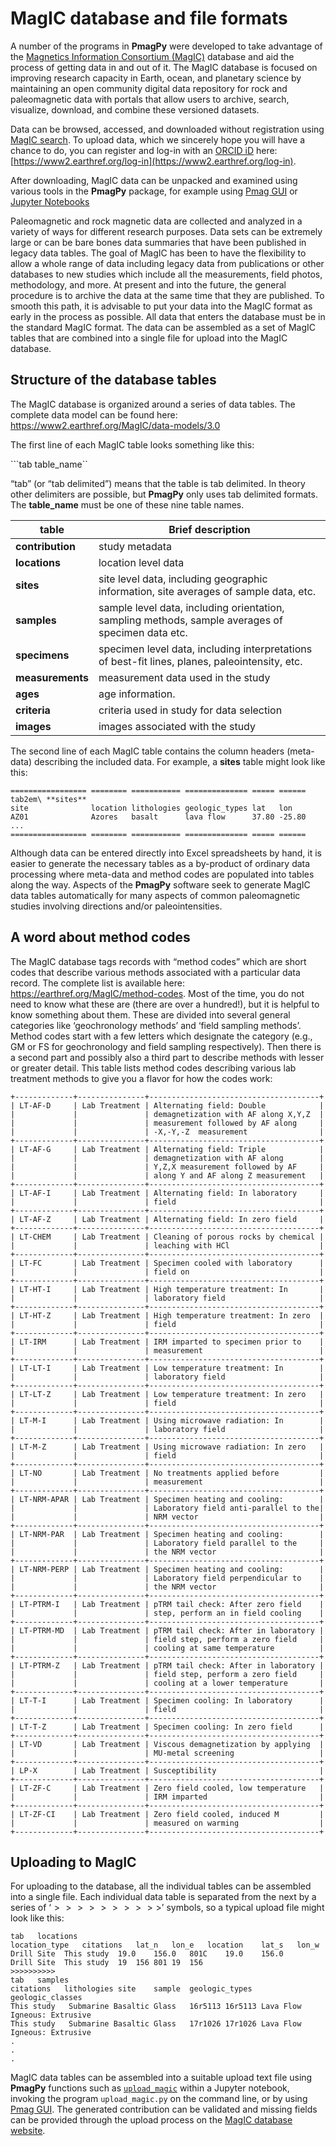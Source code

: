 # MagIC database and file formats

A number of the programs in **PmagPy** were developed to take advantage
of the [Magnetics Information Consortium (MagIC)](https://www.earthref.org/MagIC) 
database and aid the process of getting data in and out of it. 
The MagIC database is focused on improving research 
capacity in Earth, ocean, and planetary science by maintaining an open community 
digital data repository for rock and paleomagnetic data with portals that 
allow users to archive, search, visualize, download, and combine these 
versioned datasets.

Data can be browsed, accessed, and downloaded without registration using 
[MagIC search](http://earthref.org/MAGIC/search). To upload data, which we 
sincerely hope you will have a chance to do, you can register and log-in 
with an [ORCID iD](https://orcid.org) here: [https://www2.earthref.org/log-in](https://www2.earthref.org/log-in).

After downloading,
MagIC data can be unpacked and examined using various tools in the
**PmagPy** package, for example using 
[Pmag GUI](https://pmagpy.github.io/PmagPy-docs/programs/demag_gui.html)
or [Jupyter Notebooks](https://pmagpy.github.io/PmagPy-docs/documentation_notebooks/PmagPy_MagIC.html)

Paleomagnetic and rock magnetic data are collected and analyzed in a variety of 
ways for different research purposes. Data sets can be
extremely large or can be bare bones data summaries that have been published in
legacy data tables. The goal of MagIC has been to have the flexibility
to allow a whole range of data including legacy data from publications
or other databases to new studies which include all the measurements,
field photos, methodology, and more. At present and into the future, 
the general procedure is to archive the data at the same time that they are
published. To smooth this path, it is advisable to put your data into
the MagIC format as early in the process as possible. All data that enters the database 
must be in the standard MagIC format. The data can be assembled as a set of MagIC tables
that are combined into a single file for upload into the MagIC database.

## Structure of the database tables

The MagIC database is organized around a series of data tables. The
complete data model can be found here:
<https://www2.earthref.org/MagIC/data-models/3.0>

The first line of each MagIC table looks something like this:

```tab table_name``

“tab” (or “tab delimited”) means that the table is tab delimited. In
theory other delimiters are possible, but **PmagPy** only uses tab
delimited formats. The **table_name** must be one of these nine table
names.

| table            | Brief description                                                                                 |
| ---------------- | ------------------------------------------------------------------------------------------------- |
| **contribution** | study metadata                                                                                    |
| **locations**    | location level data                                                                               |
| **sites**        | site level data, including geographic information, site averages of sample data, etc.             |
| **samples**      | sample level data, including orientation, sampling methods, sample averages of specimen data etc. |
| **specimens**    | specimen level data, including interpretations of best-fit lines, planes, paleointensity, etc.    |
| **measurements** | measurement data used in the study                                                                |
| **ages**         | age information.                                                                                  |
| **criteria**     | criteria used in study for data selection                                                         |
| **images**       | images associated with the study                                                                  |

The second line of each MagIC table contains the column headers
(meta-data) describing the included data. For example, a **sites** table
might look like this:

```{eval-rst}
================= ======== =========== ============== ===== ======
tab2em\ **sites**
site              location lithologies geologic_types lat   lon
AZ01              Azores   basalt      lava flow      37.80 -25.80
...
================= ======== =========== ============== ===== ======
```

Although data can be entered directly into Excel spreadsheets by hand,
it is easier to generate the necessary tables as a by-product of
ordinary data processing where meta-data
and method codes are populated into tables along the way. 
Aspects of the **PmagPy** software seek to generate MagIC
data tables automatically for many aspects of common paleomagnetic studies
involving directions and/or paleointensities.

## A word about method codes

The MagIC database tags records with “method codes” which are short
codes that describe various methods associated with a particular data
record. The complete list is available here:
<https://earthref.org/MagIC/method-codes>. Most of the time, you do not
need to know what these are (there are over a hundred!), but it is
helpful to know something about them. These are divided into several
general categories like ‘geochronology methods’ and ‘field sampling
methods’. Method codes start with a few letters which designate the
category (e.g., GM or FS for geochronology and field sampling
respectively). Then there is a second part and possibly also a third
part to describe methods with lesser or greater detail. This table lists
method codes describing various lab treatment methods to give you a
flavor for how the codes work:

```{eval-rst}
+-------------+---------------+--------------------------------------+
| LT-AF-D     | Lab Treatment | Alternating field: Double            |
|             |               | demagnetization with AF along X,Y,Z  |
|             |               | measurement followed by AF along     |
|             |               | -X,-Y,-Z  measurement                |
+-------------+---------------+--------------------------------------+
| LT-AF-G     | Lab Treatment | Alternating field: Triple            |
|             |               | demagnetization with AF along        |
|             |               | Y,Z,X measurement followed by AF     |
|             |               | along Y and AF along Z measurement   |
+-------------+---------------+--------------------------------------+
| LT-AF-I     | Lab Treatment | Alternating field: In laboratory     |
|             |               | field                                |
+-------------+---------------+--------------------------------------+
| LT-AF-Z     | Lab Treatment | Alternating field: In zero field     |
+-------------+---------------+--------------------------------------+
| LT-CHEM     | Lab Treatment | Cleaning of porous rocks by chemical |
|             |               | leaching with HCl                    |
+-------------+---------------+--------------------------------------+
| LT-FC       | Lab Treatment | Specimen cooled with laboratory      |
|             |               | field on                             |
+-------------+---------------+--------------------------------------+
| LT-HT-I     | Lab Treatment | High temperature treatment: In       |
|             |               | laboratory field                     |
+-------------+---------------+--------------------------------------+
| LT-HT-Z     | Lab Treatment | High temperature treatment: In zero  |
|             |               | field                                |
+-------------+---------------+--------------------------------------+
| LT-IRM      | Lab Treatment | IRM imparted to specimen prior to    |
|             |               | measurement                          |
+-------------+---------------+--------------------------------------+
| LT-LT-I     | Lab Treatment | Low temperature treatment: In        |
|             |               | laboratory field                     |
+-------------+---------------+--------------------------------------+
| LT-LT-Z     | Lab Treatment | Low temperature treatment: In zero   |
|             |               | field                                |
+-------------+---------------+--------------------------------------+
| LT-M-I      | Lab Treatment | Using microwave radiation: In        |
|             |               | laboratory field                     |
+-------------+---------------+--------------------------------------+
| LT-M-Z      | Lab Treatment | Using microwave radiation: In zero   |
|             |               | field                                |
+-------------+---------------+--------------------------------------+
| LT-NO       | Lab Treatment | No treatments applied before         |
|             |               | measurement                          |
+-------------+---------------+--------------------------------------+
| LT-NRM-APAR | Lab Treatment | Specimen heating and cooling:        |
|             |               | Laboratory field anti-parallel to the|
|             |               | NRM vector                           |
+-------------+---------------+--------------------------------------+
| LT-NRM-PAR  | Lab Treatment | Specimen heating and cooling:        |
|             |               | Laboratory field parallel to the     |
|             |               | the NRM vector                       |
+-------------+---------------+--------------------------------------+
| LT-NRM-PERP | Lab Treatment | Specimen heating and cooling:        |
|             |               | Laboratory field perpendicular to    |
|             |               | the NRM vector                       |
+-------------+---------------+--------------------------------------+
| LT-PTRM-I   | Lab Treatment | pTRM tail check: After zero field    |
|             |               | step, perform an in field cooling    |
+-------------+---------------+--------------------------------------+
| LT-PTRM-MD  | Lab Treatment | pTRM tail check: After in laboratory |
|             |               | field step, perform a zero field     |
|             |               | cooling at same temperature          |
+-------------+---------------+--------------------------------------+
| LT-PTRM-Z   | Lab Treatment | pTRM tail check: After in laboratory |
|             |               | field step, perform a zero field     |
|             |               | cooling at a lower temperature       |
+-------------+---------------+--------------------------------------+
| LT-T-I      | Lab Treatment | Specimen cooling: In laboratory      |
|             |               | field                                |
+-------------+---------------+--------------------------------------+
| LT-T-Z      | Lab Treatment | Specimen cooling: In zero field      |
+-------------+---------------+--------------------------------------+
| LT-VD       | Lab Treatment | Viscous demagnetization by applying  |
|             |               | MU-metal screening                   |
+-------------+---------------+--------------------------------------+
| LP-X        | Lab Treatment | Susceptibility                       |
+-------------+---------------+--------------------------------------+
| LT-ZF-C     | Lab Treatment | Zero field cooled, low temperature   |
|             |               | IRM imparted                         |
+-------------+---------------+--------------------------------------+
| LT-ZF-CI    | Lab Treatment | Zero field cooled, induced M         |
|             |               | measured on warming                  |
+-------------+---------------+--------------------------------------+
```

## Uploading to MagIC

For uploading to the database, all the individual tables can be
assembled into a single file. Each individual data table is separated
from the next by a series of ‘$>>>>>>>>>>$’ symbols, so a typical
upload file might look like this:

```
tab   locations
location_type   citations   lat_n   lon_e   location    lat_s   lon_w
Drill Site  This study  19.0    156.0   801C    19.0    156.0
Drill Site  This study  19  156 801 19  156
>>>>>>>>>>
tab   samples
citations   lithologies site    sample  geologic_types  geologic_classes
This study   Submarine Basaltic Glass   16r5113 16r5113 Lava Flow   Igneous: Extrusive
This study   Submarine Basaltic Glass   17r1026 17r1026 Lava Flow   Igneous: Extrusive
.
.
.
```

MagIC data tables can be assembled into a suitable
upload text file using **PmagPy** functions such as [`upload_magic`](https://pmagpy.github.io/PmagPy-docs/documentation_notebooks/PmagPy_MagIC.html#upload-magic) within a Jupyter notebook, invoking the program `upload_magic.py` on the command line, or by using [Pmag GUI](https://pmagpy.github.io/PmagPy-docs/programs/pmag_gui.html). The generated contribution can be validated and missing fields can be provided through the upload process on the [MagIC database website](https://www.earthref.org/MagIC).
